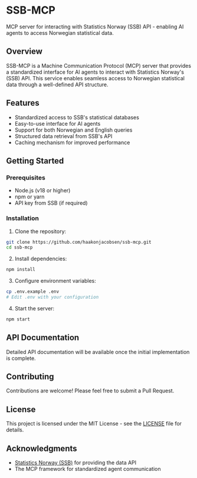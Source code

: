 # SSB-MCP

MCP server for interacting with Statistics Norway (SSB) API - enabling AI agents to access Norwegian statistical data.

## Overview

SSB-MCP is a Machine Communication Protocol (MCP) server that provides a standardized interface for AI agents to interact with Statistics Norway's (SSB) API. This service enables seamless access to Norwegian statistical data through a well-defined API structure.

## Features

- Standardized access to SSB's statistical databases
- Easy-to-use interface for AI agents
- Support for both Norwegian and English queries
- Structured data retrieval from SSB's API
- Caching mechanism for improved performance

## Getting Started

### Prerequisites

- Node.js (v18 or higher)
- npm or yarn
- API key from SSB (if required)

### Installation

1. Clone the repository:
```bash
git clone https://github.com/haakonjacobsen/ssb-mcp.git
cd ssb-mcp
```

2. Install dependencies:
```bash
npm install
```

3. Configure environment variables:
```bash
cp .env.example .env
# Edit .env with your configuration
```

4. Start the server:
```bash
npm start
```

## API Documentation

Detailed API documentation will be available once the initial implementation is complete.

## Contributing

Contributions are welcome! Please feel free to submit a Pull Request.

## License

This project is licensed under the MIT License - see the [LICENSE](LICENSE) file for details.

## Acknowledgments

- [Statistics Norway (SSB)](https://www.ssb.no/) for providing the data API
- The MCP framework for standardized agent communication